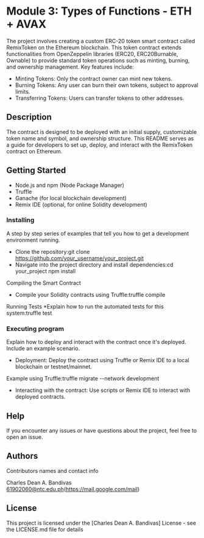 # Module 3: Types of Functions - ETH + AVAX

The project involves creating a custom ERC-20 token smart contract called RemixToken on the Ethereum blockchain. This token contract extends functionalities from OpenZeppelin libraries (ERC20, ERC20Burnable, Ownable) to provide standard token operations such as minting, burning, and ownership management. Key features include:

* Minting Tokens: Only the contract owner can mint new tokens.
* Burning Tokens: Any user can burn their own tokens, subject to approval limits.
* Transferring Tokens: Users can transfer tokens to other addresses.

## Description

The contract is designed to be deployed with an initial supply, customizable token name and symbol, and ownership structure. This README serves as a guide for developers to set up, deploy, and interact with the RemixToken contract on Ethereum.

## Getting Started
* Node.js and npm (Node Package Manager)
* Truffle
* Ganache (for local blockchain development)
* Remix IDE (optional, for online Solidity development)

### Installing

A step by step series of examples that tell you how to get a development environment running.

* Clone the repository:git clone https://github.com/your_username/your_project.git
* Navigate into the project directory and install dependencies:cd your_project
npm install

Compiling the Smart Contract
* Compile your Solidity contracts using Truffle:truffle compile

Running Tests
*Explain how to run the automated tests for this system:truffle test

### Executing program

Explain how to deploy and interact with the contract once it's deployed. Include an example scenario.

* Deployment: Deploy the contract using Truffle or Remix IDE to a local blockchain or testnet/mainnet.

Example using Truffle:truffle migrate --network development

* Interacting with the contract: Use scripts or Remix IDE to interact with deployed contracts.

## Help

If you encounter any issues or have questions about the project, feel free to open an issue.

## Authors

Contributors names and contact info

Charles Dean A. Bandivas  
61902060@ntc.edu.ph(https://mail.google.com/mail)

## License

This project is licensed under the [Charles Dean A. Bandivas] License - see the LICENSE.md file for details

